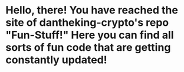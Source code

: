 # Hello, there! You have reached the site of dantheking-crypto's repo "Fun-Stuff!" Here you can find all sorts of fun code that are getting constantly updated!
